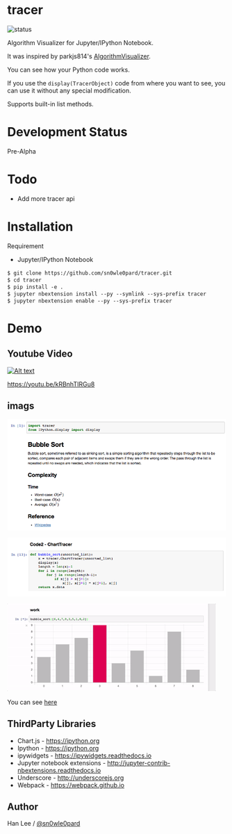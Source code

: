 # tracer
![status](https://img.shields.io/badge/status-unstable-red.svg)

Algorithm Visualizer for Jupyter/IPython Notebook.

It was inspired by parkjs814's [AlgorithmVisualizer](https://github.com/parkjs814/AlgorithmVisualizer).

You can see how your Python code works.

If you use the `display(TracerObject)` code from where you want to see, you can use it without any special modification.

Supports built-in list methods.

# Development Status
Pre-Alpha

# Todo
- Add more tracer api

# Installation
Requirement
- Jupyter/IPython Notebook

```console
$ git clone https://github.com/sn0wle0pard/tracer.git
$ cd tracer
$ pip install -e .
$ jupyter nbextension install --py --symlink --sys-prefix tracer
$ jupyter nbextension enable --py --sys-prefix tracer
```
# Demo
## Youtube Video
[![Alt text](https://img.youtube.com/vi/kRBnhTIRGu8/0.jpg)](https://www.youtube.com/watch?v=kRBnhTIRGu8)

https://youtu.be/kRBnhTIRGu8

## imags

![BubbleSortInfo](src/bubble_info.png)

![BubbleSortCode](src/bubble_code.png)

![BubbleSortWork](src/bubble.gif)

You can see [here](https://github.com/sn0wle0pard/tracer/tree/master/example)

ThirdParty Libraries
-----
* Chart.js - https://ipython.org
* Ipython - https://ipython.org
* ipywidgets - https://ipywidgets.readthedocs.io
* Jupyter notebook extensions - http://jupyter-contrib-nbextensions.readthedocs.io
* Underscore - http://underscorejs.org
* Webpack - https://webpack.github.io


Author
------

Han Lee / [@sn0wle0pard](https://github.com/sn0wle0pard)
